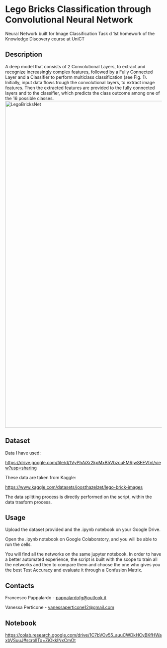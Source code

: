 # Lego Bricks Classification through Convolutional Neural Network
Neural Network built for Image Classification Task d
1st homework of the Knowledge Discovery course at UniCT

## Description

A deep model that consists of 2 Convolutional Layers, to extract and recognize increasingly complex features, followed by a Fully Connected Layer and a Classifier to perform multiclass classification (see Fig. 1).  Initially, input data flows trough the convolutional layers, to extract image features. Then the extracted features are provided to the fully connected layers and to the classifier, which predicts the class outcome among one of the 16 possible classes.
<img width="1050" alt="LegoBricksNet" src="https://user-images.githubusercontent.com/64035952/164648784-2a6c9af4-851c-4850-85c4-2c9b2669a654.png">


## Dataset
Data I have used:

https://drive.google.com/file/d/1VyPhAiXr2kpMxB5VbzcuFMRjwSEEVfnl/view?usp=sharing

These data are taken from Kaggle:

https://www.kaggle.com/datasets/joosthazelzet/lego-brick-images

The data splitting process is directly performed on the script, within the data trasform process.

## Usage

Upload the dataset provided and the .ipynb notebook on your Google Drive.

Open the .ipynb notebook on Google Colaboratory, and you will be able to run the cells.

You will find all the networks on the same jupyter notebook. In order to have a better automated experience, the script is built with the scope to train all the networks and then to compare them and choose the one who gives you the best Test Accuracy and evaluate it through a Confusion Matrix.

## Contacts
Francesco Pappalardo - pappalardofg@outlook.it

Vanessa Perticone - vanessaperticone12@gmail.com

## Notebook
https://colab.research.google.com/drive/1C7bVOv55_auuCWDkHCyBKfHWaxbVSuuJ#scrollTo=ZiOkkINxCmOt
